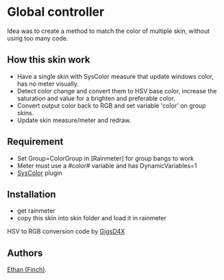 # Global controller
Idea was to create a method to match the color of multiple skin, without using too many code.

## How this skin work
* Have a single skin with SysColor measure that update windows color, has no meter visually.
* Detect color change and convert them to HSV base color, increase the saturation and value for a brighten and preferable color.
* Convert output color back to RGB and set variable 'color' on group skins.
* Update skin measure/meter and redraw.

## Requirement
* Set Group=ColorGroup in [Rainmeter] for group bangs to work
* Meter must use a #color# variable and has DynamicVariables=1
* [SysColor](https://forum.rainmeter.net/viewtopic.php?t=14202) plugin

## Installation
* get rainmeter
* copy this skin into skin folder and load it in rainmeter

HSV to RGB conversion code by [GigsD4X](https://gist.github.com/GigsD4X)
## Authors
[Ethan (Finch)](https://github.com/callmeEthan).  
